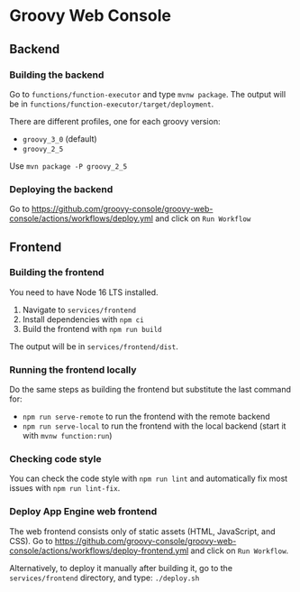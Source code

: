 # Groovy Web Console

## Backend

### Building the backend

Go to `functions/function-executor` and type `mvnw package`.
The output will be in `functions/function-executor/target/deployment`.

There are different profiles, one for each groovy version:

* `groovy_3_0` (default)
* `groovy_2_5`

Use `mvn package -P groovy_2_5`

### Deploying the backend

Go to https://github.com/groovy-console/groovy-web-console/actions/workflows/deploy.yml and click on `Run Workflow`

## Frontend

### Building the frontend

You need to have Node 16 LTS installed.

1. Navigate to `services/frontend`
2. Install dependencies with `npm ci`
3. Build the frontend with `npm run build`

The output will be in `services/frontend/dist`.

### Running the frontend locally

Do the same steps as building the frontend but substitute the last command for:

 * `npm run serve-remote` to run the frontend with the remote backend
 * `npm run serve-local` to run the frontend with the local backend (start it with `mvnw function:run`)

### Checking code style

You can check the code style with `npm run lint` and automatically fix most issues with `npm run lint-fix`.

### Deploy App Engine web frontend

The web frontend consists only of static assets (HTML, JavaScript, and CSS).
Go to https://github.com/groovy-console/groovy-web-console/actions/workflows/deploy-frontend.yml and click on `Run Workflow`.

Alternatively, to deploy it manually after building it, go to the `services/frontend` directory, and type: `./deploy.sh`



